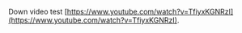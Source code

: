 Down video test [https://www.youtube.com/watch?v=TfiyxKGNRzI](https://www.youtube.com/watch?v=TfiyxKGNRzI).
